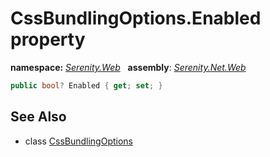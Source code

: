 # CssBundlingOptions.Enabled property
**namespace:** *[Serenity.Web](../../README.md#serenity.web-namespace)*   **assembly**: *[Serenity.Net.Web](../../README.md)*

```csharp
public bool? Enabled { get; set; }
```

## See Also

* class [CssBundlingOptions](../CssBundlingOptions.md)